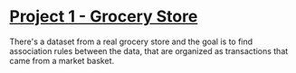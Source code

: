 # [Project 1 - Grocery Store](https://github.com/AllenRodger22/Alan_Roger_Portfolio/blob/main/grocery-store-association-rules.ipynb)
There's a dataset from a real grocery store and the goal is to find association rules between the data, that are organized as transactions that came from a market basket.
